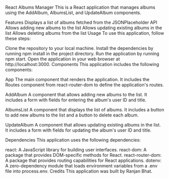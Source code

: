 React Albums Manager
This is a React application that manages albums using the AddAlbum, AlbumsList, and UpdateAlbum components.

Features
Displays a list of albums fetched from the JSONPlaceholder API
Allows adding new albums to the list
Allows updating existing albums in the list
Allows deleting albums from the list
Usage
To use this application, follow these steps:

Clone the repository to your local machine.
Install the dependencies by running npm install in the project directory.
Run the application by running npm start.
Open the application in your web browser at http://localhost:3000.
Components
This application includes the following components:

App
The main component that renders the application. It includes the Routes component from react-router-dom to define the application's routes.

AddAlbum
A component that allows adding new albums to the list. It includes a form with fields for entering the album's user ID and title.

AlbumsList
A component that displays the list of albums. It includes a button to add new albums to the list and a button to delete each album.

UpdateAlbum
A component that allows updating existing albums in the list. It includes a form with fields for updating the album's user ID and title.

Dependencies
This application uses the following dependencies:

react: A JavaScript library for building user interfaces.
react-dom: A package that provides DOM-specific methods for React.
react-router-dom: A package that provides routing capabilities for React applications.
dotenv: A zero-dependency module that loads environment variables from a .env file into process.env.
Credits
This application was built by Ranjan Bhat.



